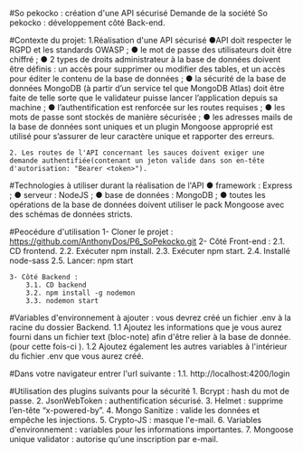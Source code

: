 #So pekocko : création d'une API sécurisé
 Demande de la société So pekocko : développement côté Back-end.

#Contexte du projet:
    1.Réalisation d'une API sécurisé
        ●API doit respecter le RGPD et les standards OWASP ;
        ● le mot de passe des utilisateurs doit être chiffré ;
        ● 2 types de droits administrateur à la base de données doivent être définis : un accès
        pour supprimer ou modifier des tables, et un accès pour éditer le contenu de la base
        de données ;
        ● la sécurité de la base de données MongoDB (à partir d’un service tel que MongoDB
        Atlas) doit être faite de telle sorte que le validateur puisse lancer l’application depuis
        sa machine ;
        ● l’authentification est renforcée sur les routes requises ;
        ● les mots de passe sont stockés de manière sécurisée ;
        ● les adresses mails de la base de données sont uniques et un plugin Mongoose
        approprié est utilisé pour s’assurer de leur caractère unique et rapporter des erreurs.

    2. Les routes de l'API concernant les sauces doivent exiger une demande authentifiée(contenant un jeton valide dans son en-tête d'autorisation: "Bearer <token>").

#Technologies à utiliser durant la réalisation de l'API
    ● framework : Express ;
    ● serveur : NodeJS ;
    ● base de données : MongoDB ;
    ● toutes les opérations de la base de données doivent utiliser le pack Mongoose avec
    des schémas de données stricts.

#Peocédure d'utilisation
    1- Cloner le projet : https://github.com/AnthonyDos/P6_SoPekocko.git
    2- Côté Front-end :
        2.1. CD frontend.
        2.2. Exécuter npm install.
        2.3. Exécuter npm start.
        2.4. Installé node-sass
        2.5. Lancer: npm start

    3- Côté Backend :
        3.1. CD backend
        3.2. npm install -g nodemon
        3.3. nodemon start

#Variables d'environnement à ajouter : vous devrez créé un fichier .env à la racine du dossier Backend.
    1.1 Ajoutez les informations que je vous aurez fourni dans un fichier text (bloc-note) afin d'être relier à la 
    base de donnée. (pour cette fois-ci ).
    1.2 Ajoutez également les autres variables à l'intérieur du fichier .env que vous aurez créé.


#Dans votre navigateur entrer l'url suivante :
    1.1. http://localhost:4200/login


#Utilisation des plugins suivants pour la sécurité
    1.  Bcrypt : hash du mot de passe.
    2.  JsonWebToken : authentification sécurisé.
    3.  Helmet : supprime l’en-tête “x-powered-by”.
    4.  Mongo Sanitize : valide les données et empêche les injections.
    5.  Crypto-JS : masque l'e-mail.
    6.  Variables d'environnement : variables pour les informations importantes.
    7.  Mongoose unique validator : autorise qu'une inscription par e-mail.

